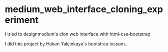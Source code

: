 # medium_web_interface_cloning_experiment

I tried to designmedium's clon web interface with html-css-bootstrap

I did this project by Hakan Yalçınkaya's bootstrap lessons.
